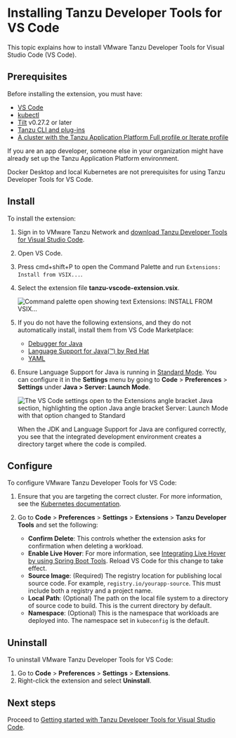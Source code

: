# Installing Tanzu Developer Tools for VS Code

This topic explains how to install VMware Tanzu Developer Tools for Visual Studio Code (VS Code).

## <a id="prereqs"></a> Prerequisites

Before installing the extension, you must have:

- [VS Code](https://code.visualstudio.com/download)
- [kubectl](https://kubernetes.io/docs/tasks/tools/#kubectl)
- [Tilt](https://docs.tilt.dev/install.html) v0.27.2 or later
- [Tanzu CLI and plug-ins](/docs-tap/install-tanzu-cli.hbs.md#cli-and-plugin)
- [A cluster with the Tanzu Application Platform Full profile or Iterate profile](/docs-tap/install.hbs.md)

If you are an app developer, someone else in your organization might have already set up the
Tanzu Application Platform environment.

Docker Desktop and local Kubernetes are not prerequisites for using Tanzu Developer Tools for VS Code.

## <a id="install"></a> Install

To install the extension:

1. Sign in to VMware Tanzu Network and [download Tanzu Developer Tools for Visual Studio Code](https://network.tanzu.vmware.com/products/tanzu-application-platform).
2. Open VS Code.
3. Press cmd+shift+P to open the Command Palette and run `Extensions: Install from VSIX...`.
4. Select the extension file **tanzu-vscode-extension.vsix**.

    ![Command palette open showing text Extensions: INSTALL FROM VSIX...](/docs-tap/images/vscode-install1.png)

5. If you do not have the following extensions, and they do not automatically install, install them
from VS Code Marketplace:

    - [Debugger for Java](https://marketplace.visualstudio.com/items?itemName=vscjava.vscode-java-debug)
    - [Language Support for Java(™) by Red Hat](https://marketplace.visualstudio.com/items?itemName=redhat.java)
    - [YAML](https://marketplace.visualstudio.com/items?itemName=redhat.vscode-yaml)

1. Ensure Language Support for Java is running in
[Standard Mode](https://code.visualstudio.com/docs/java/java-project#_lightweight-mode).
You can configure it in the **Settings** menu by going to **Code** > **Preferences** > **Settings**
under **Java > Server: Launch Mode**.

    ![The VS Code settings open to the Extensions angle bracket Java section, highlighting the option Java angle bracket Server: Launch Mode with that option changed to Standard](/docs-tap/images/vscode-install4.png)

    When the JDK and Language Support for Java are configured correctly, you see that the integrated
    development environment creates a directory target where the code is compiled.

## <a id="configure"></a> Configure

To configure VMware Tanzu Developer Tools for VS Code:

1. Ensure that you are targeting the correct cluster. For more information, see the
[Kubernetes documentation](https://kubernetes.io/docs/tasks/access-application-cluster/configure-access-multiple-clusters/).

1. Go to **Code** > **Preferences** > **Settings** > **Extensions** > **Tanzu Developer Tools** and
set the following:

    - **Confirm Delete**: This controls whether the extension asks for confirmation when deleting a
    workload.
    - **Enable Live Hover**: For more information, see
    [Integrating Live Hover by using Spring Boot Tools](/docs-tap/vscode-extension/live-hover.hbs.md). Reload VS Code for this change to
    take effect.
    - **Source Image**: (Required) The registry location for publishing local source code. For example,
    `registry.io/yourapp-source`. This must include both a registry and a project name.
    - **Local Path**: (Optional) The path on the local file system to a directory of source code to
    build. This is the current directory by default.
    - **Namespace**: (Optional) This is the namespace that workloads are deployed into.
    The namespace set in `kubeconfig` is the default.

## <a id="uninstall"></a> Uninstall

To uninstall VMware Tanzu Developer Tools for VS Code:

1. Go to **Code** > **Preferences** > **Settings** > **Extensions**.
1. Right-click the extension and select **Uninstall**.

## <a id="next-steps"></a> Next steps

Proceed to [Getting started with Tanzu Developer Tools for Visual Studio Code](/docs-tap/vscode-extension/getting-started.hbs.md).
